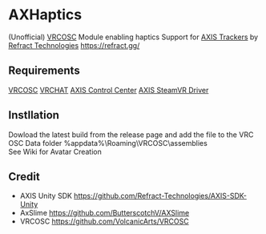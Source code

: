 # AXHaptics
(Unofficial) [VRCOSC](https://github.com/VolcanicArts/VRCOSC)  Module enabling haptics Support for [AXIS Trackers](https://axisxr.gg/) by [Refract Technologies](https://www.codecademy.com/pages/contribute-docs) https://refract.gg/

## Requirements
[VRCOSC](https://github.com/VolcanicArts/VRCOSC)
[VRCHAT](https://hello.vrchat.com/)
[AXIS Control Center]([https://hello.vrchat.com/](https://downloads.axisxr.gg/cc/beta/default))
[AXIS SteamVR Driver](https://downloads.axisxr.gg/essential)

## Instllation
Dowload the latest build from the release page and add the file to the VRC OSC Data folder %appdata%\Roaming\VRCOSC\assemblies  
See Wiki for Avatar Creation  

## Credit
  - AXIS Unity SDK <https://github.com/Refract-Technologies/AXIS-SDK-Unity>
  - AxSlime <https://github.com/ButterscotchV/AXSlime>
  - VRCOSC <https://github.com/VolcanicArts/VRCOSC>
